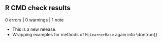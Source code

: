 ## R CMD check results

0 errors | 0 warnings | 1 note

* This is a new release.  
* Wrapping examples for methods of `MLLearnerBase` again into \dontrun{}

